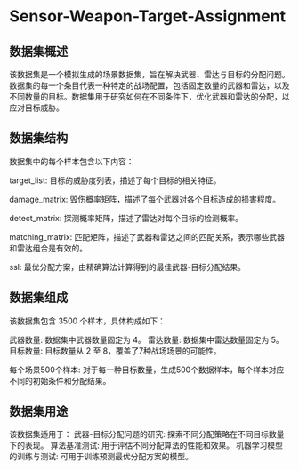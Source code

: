 # Sensor-Weapon-Target-Assignment

## 数据集概述
该数据集是一个模拟生成的场景数据集，旨在解决武器、雷达与目标的分配问题。数据集的每一个条目代表一种特定的战场配置，包括固定数量的武器和雷达，以及不同数量的目标。数据集用于研究如何在不同条件下，优化武器和雷达的分配，以应对目标威胁。

## 数据集结构
数据集中的每个样本包含以下内容：

  target_list: 目标的威胁度列表，描述了每个目标的相关特征。
  
  damage_matrix: 毁伤概率矩阵，描述了每个武器对各个目标造成的损害程度。
  
  detect_matrix: 探测概率矩阵，描述了雷达对每个目标的检测概率。
  
  matching_matrix: 匹配矩阵，描述了武器和雷达之间的匹配关系，表示哪些武器和雷达组合是有效的。
  
  ssl: 最优分配方案，由精确算法计算得到的最佳武器-目标分配结果。
  
## 数据集组成
该数据集包含 3500 个样本，具体构成如下：

  武器数量: 数据集中武器数量固定为 4。
  雷达数量: 数据集中雷达数量固定为 5。
  目标数量: 目标数量从 2 至 8，覆盖了7种战场场景的可能性。
  
每个场景500个样本: 对于每一种目标数量，生成500个数据样本，每个样本对应不同的初始条件和分配结果。

## 数据集用途
该数据集适用于：
武器-目标分配问题的研究: 探索不同分配策略在不同目标数量下的表现。
算法基准测试: 用于评估不同分配算法的性能和效果。
机器学习模型的训练与测试: 可用于训练预测最优分配方案的模型。
